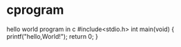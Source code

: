 # cprogram
hello world program in c
#include<stdio.h>
int main(void)
{  
   printf("hello,World!");
   return 0;
   }
